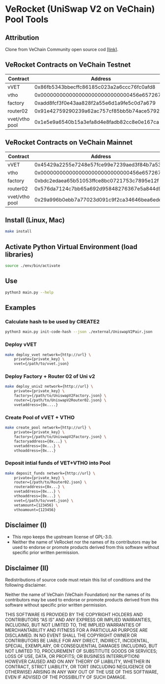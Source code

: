 # VeRocket (UniSwap V2 on VeChain) Pool Tools

## Attribution
Clone from VeChain Community open source cod [[link]](https://github.com/VeChainDEXCode/uni-v2-deploy-scripts).

## VeRocket Contracts on VeChain Testnet

|    Contract    |                  Address                   |
| -------------- | ------------------------------------------ |
| vVET           | 0x86fb5343bbecffc86185c023a2a6ccc76fc0afd8 |
| vtho           | 0x0000000000000000000000000000456e65726779 |
| factory        | 0xadd8fcf3f0e43aa828f2a55e6d1a9fe5c0d7a679 |
| router02       | 0x91e42759290239a62ac757cf85bb5b74ace57927 |
| vvet/vtho pool | 0x1e5e9a6540b15a3efa8d4e8fadb82cc8e0e167ca |

## VeRocket Contracts on VeChain Mainnet

|    Contract    |                  Address                   |
| -------------- | ------------------------------------------ |
| vVET           | 0x45429a2255e7248e57fce99e7239aed3f84b7a53 |
| vtho           | 0x0000000000000000000000000000456e65726779 |
| factory        | 0xbdc2edaea65b51053ffce8bc0721753c7895e12f |
| router02       | 0x576da7124c7bb65a692d95848276367e5a844d95 |
| vvet/vtho pool | 0x29a996b0ebb7a77023d091c9f2ca34646bea6ede |


## Install (Linux, Mac)
```bash
make install
```

## Activate Python Virtual Environment (load libraries)
```bash
source ./env/bin/activate
```

## Use
```bash
python3 main.py --help
```

## Examples
### Calculate hash to be used by CREATE2 
```bash
python3 main.py init-code-hash --json ./external/UniswapV2Pair.json
```

### Deploy vVET
```bash
make deploy_vvet network={http://url} \
    private={private_key} \
    vvet={/path/to/vvet.json} 
```

### Deploy Factory + Router 02 of Uni v2
```bash
make deploy_univ2 network={http://url} \
    private={private_key} \
    factory={/path/to/UniswapV2Factory.json} \
    router={/path/to/UniswapV2Router02.json} \
    vvetaddress={0x....}
```

### Create Pool of vVET + VTHO
```bash
make create_pool network={http://url} \
    private={private_key} \
    factory={/path/to/UniswapV2Factory.json} \
    factoryaddress={0x...} \
    vvetaddress={0x...} \
    vthoaddress={0x...}
```

### Deposit intial funds of VET+VTHO into Pool
```bash
make deposit_funds network={http://url} \
    private={private_key} \
    router={/path/to/Router02.json} \
    routeraddress={0x...} \
    vvetaddress={0x...} \
    vthoaddress={0x...} \
    vvet={/path/to/vvet.json} \
    vetamount={123456} \
    vthoamount={123456}
```

## Disclaimer (I)

- This repo keeps the upstream license of GPL-3.0.
- Neither the name of VeRocket nor the names of its contributors may be used to endorse or promote products derived from this software without specific prior written permission.


## Disclaimer (II)
Redistributions of source code must retain this list of conditions and the following disclaimer.

Neither the name of VeChain (VeChain Foundation) nor the names of its contributors may be used to endorse or promote products derived from this software without specific prior written permission.

THIS SOFTWARE IS PROVIDED BY THE COPYRIGHT HOLDERS AND CONTRIBUTORS “AS IS” AND ANY EXPRESS OR IMPLIED WARRANTIES, INCLUDING, BUT NOT LIMITED TO, THE IMPLIED WARRANTIES OF MERCHANTABILITY AND FITNESS FOR A PARTICULAR PURPOSE ARE DISCLAIMED. IN NO EVENT SHALL THE COPYRIGHT OWNER OR CONTRIBUTORS BE LIABLE FOR ANY DIRECT, INDIRECT, INCIDENTAL, SPECIAL, EXEMPLARY, OR CONSEQUENTIAL DAMAGES (INCLUDING, BUT NOT LIMITED TO, PROCUREMENT OF SUBSTITUTE GOODS OR SERVICES; LOSS OF USE, DATA, OR PROFITS; OR BUSINESS INTERRUPTION) HOWEVER CAUSED AND ON ANY THEORY OF LIABILITY, WHETHER IN CONTRACT, STRICT LIABILITY, OR TORT (INCLUDING NEGLIGENCE OR OTHERWISE) ARISING IN ANY WAY OUT OF THE USE OF THIS SOFTWARE, EVEN IF ADVISED OF THE POSSIBILITY OF SUCH DAMAGE.

